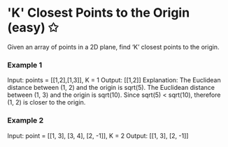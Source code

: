 # 'K' Closest Points to the Origin (easy) ✩

Given an array of points in a 2D plane, find ‘K’ closest points to the origin.

### Example 1
Input: points = [[1,2],[1,3]], K = 1
Output: [[1,2]]
Explanation: The Euclidean distance between (1, 2) and the origin is sqrt(5).
The Euclidean distance between (1, 3) and the origin is sqrt(10).
Since sqrt(5) < sqrt(10), therefore (1, 2) is closer to the origin.

### Example 2
Input: point = [[1, 3], [3, 4], [2, -1]], K = 2
Output: [[1, 3], [2, -1]]

